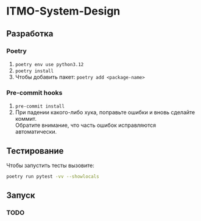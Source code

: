 # ITMO-System-Design
## Разработка
### Poetry
1) ```poetry env use python3.12```
2) ```poetry install ```
3) Чтобы добавить пакет: ```poetry add <package-name>```
### Pre-commit hooks 
1) ```pre-commit install```
2) При падении какого-либо хука, 
поправьте ошибки и вновь сделайте коммит.\
Обратите внимание, что часть ошибок исправляются автоматически.


## Тестирование
Чтобы запустить тесты вызовите:

```sh
poetry run pytest -vv --showlocals
```

## Запуск 
### TODO 
